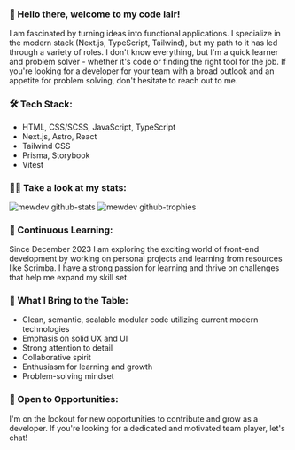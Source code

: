 ### 👋 Hello there, welcome to my code lair!

I am fascinated by turning ideas into functional applications. I specialize in the modern stack (Next.js, TypeScript, Tailwind), but my path to it has led through a variety of roles. I don't know everything, but I'm a quick learner and problem solver - whether it's code or finding the right tool for the job. If you're looking for a developer for your team with a broad outlook and an appetite for problem solving, don't hesitate to reach out to me.

### 🛠️ Tech Stack:
- HTML, CSS/SCSS, JavaScript, TypeScript
- Next.js, Astro, React
- Tailwind CSS
- Prisma, Storybook
- Vitest

### 👨‍💻 Take a look at my stats:

![mewdev github-stats](https://stats.dooboo.io/api/github-stats-advanced?login=mewdev)
![mewdev github-trophies](https://stats.dooboo.io/api/github-trophies?login=mewdev)

### 🌱 Continuous Learning:
Since December 2023 I am exploring the exciting world of front-end development by working on personal projects and learning from resources like Scrimba. I have a strong passion for learning and thrive on challenges that help me expand my skill set.

### 🚀 What I Bring to the Table:
- Clean, semantic, scalable modular code utilizing current modern technologies 
- Emphasis on solid UX and UI
- Strong attention to detail
- Collaborative spirit
- Enthusiasm for learning and growth
- Problem-solving mindset

### 🤝 Open to Opportunities:
I'm on the lookout for new opportunities to contribute and grow as a developer. If you're looking for a dedicated and motivated team player, let's chat!
